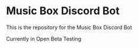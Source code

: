 # Music Box Discord Bot

This is the repository for the Music Box Discord Bot

Currently in Open Beta Testing
